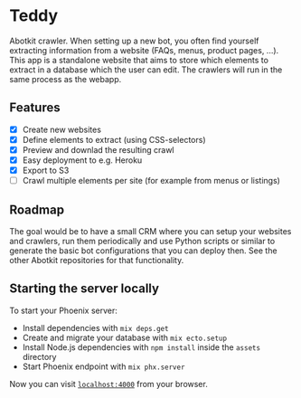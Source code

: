# Teddy

Abotkit crawler. When setting up a new bot, you often find yourself extracting
information from a website (FAQs, menus, product pages, ...). This app is a
standalone website that aims to store which elements to extract in a database
which the user can edit. The crawlers will run in the same process as the
webapp.

## Features

- [x] Create new websites
- [x] Define elements to extract (using CSS-selectors)
- [x] Preview and downlad the resulting crawl
- [x] Easy deployment to e.g. Heroku
- [x] Export to S3
- [ ] Crawl multiple elements per site (for example from menus or listings)

## Roadmap

The goal would be to have a small CRM where you can setup your websites and
crawlers, run them periodically and use Python scripts or similar to generate
the basic bot configurations that you can deploy then. See the other Abotkit
repositories for that functionality.

## Starting the server locally

To start your Phoenix server:

  * Install dependencies with `mix deps.get`
  * Create and migrate your database with `mix ecto.setup`
  * Install Node.js dependencies with `npm install` inside the `assets` directory
  * Start Phoenix endpoint with `mix phx.server`

Now you can visit [`localhost:4000`](http://localhost:4000) from your browser.
